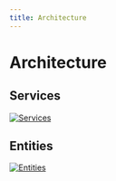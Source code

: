 ```yaml
---
title: Architecture
---
```

# Architecture

## Services


[![Services](/development/architecture/services.svg)](/development/architecture/services.svg)

## Entities

[![Entities](/development/architecture/entities.svg)](/development/architecture/entities.svg)

